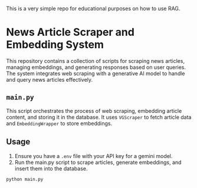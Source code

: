 This is a very simple repo for educational purposes on how to use RAG. 

# News Article Scraper and Embedding System

This repository contains a collection of scripts for scraping news articles, managing embeddings, and generating responses based on user queries. The system integrates web scraping with a generative AI model to handle and query news articles effectively.



## `main.py`
This script orchestrates the process of web scraping, embedding article content, and storing it in the database. It uses `VGScraper` to fetch article data and `EmbeddingWrapper` to store embeddings.

## Usage
1. Ensure you have a `.env` file with your API key for a gemini model.
2. Run the main.py script to scrape articles, generate embeddings, and insert them into the database.

```bash
python main.py
